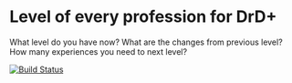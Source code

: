 # Level of every profession for DrD+

What level do you have now? What are the changes from previous level? How many experiences you need to next level?

[![Build Status](https://travis-ci.org/jaroslavtyc/drd-plus-profession-levels.svg?branch=master)](https://travis-ci.org/jaroslavtyc/drd-plus-profession-levels)
